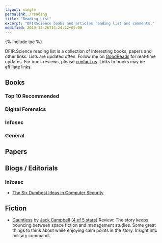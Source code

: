 ```yaml
---
layout: single
permalink: /reading
title: "Reading List"
excerpt: "DFIRScience books and articles reading list and comments."
modified: 2019-12-26T14:24:22+09:00
---
```


{% include toc %}

DFIR.Science reading list is a collection of interesting books, papers and other links. Lists are updated often. Follow me on [GoodReads](https://www.goodreads.com/author/show/14412111.Joshua_I_James) for real-time updates. For book reviews, please [contact us](https://dfir.science/contact). Links to books may be affiliate links.

## Books

### Top 10 Recommended

### Digital Forensics

### Infosec

### General

## Papers

## Blogs / Editorials

### Infosec

* [The Six Dumbest Ideas in Computer Security](https://www.ranum.com/security/computer_security/editorials/dumb/)

## Fiction

* [Dauntless](https://amzn.to/2MrVcm2) by [Jack Campbell](https://www.goodreads.com/author/show/55547.Jack_Campbell) ([4 of 5 stars](https://www.goodreads.com/review/show/3053217945)) Review: The story keeps bouncing between space fiction and management studies. Some great things to think about while enjoying calm points in the story. Insight into military command.
